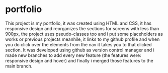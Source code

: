 # portfolio
This project is my portfolio, it was created using HTML and CSS, it has responsive design and reorganizes the sections for screens with less than 900px, the project uses pseudo-classes too and i put some placeholders as works or previous projects meanhile, it links to my github profile and when you do click over the elements from the nav it takes you to that clicked section.
It was developed using github as version control manager and i made new branches to add every new feature (the features were: responsive design and hover) and finally i merged those features to the main branch.